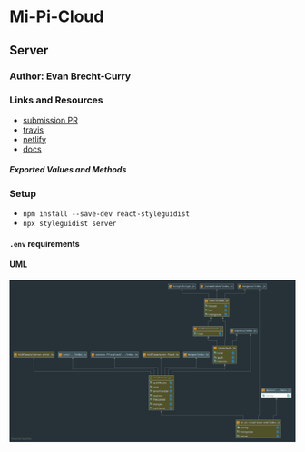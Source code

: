 # Mi-Pi-Cloud

 ## Server

 ### Author: Evan Brecht-Curry

 ### Links and Resources
* [submission PR](https://github.com/evan-401-advanced-javascript/lab-34-Redux/pull/1)
* [travis](https://www.travis-ci.com/evan-401-advanced-javascript/lab-34-Redux)
* [netlify](https://naughty-bose-3bb42a.netlify.com) 
* [docs]( http://localhost:6060/)

 ##### Exported Values and Methods

### Setup
* `npm install --save-dev react-styleguidist`
* `npx styleguidist server`

#### `.env` requirements

 #### UML
![UML](uml.png)